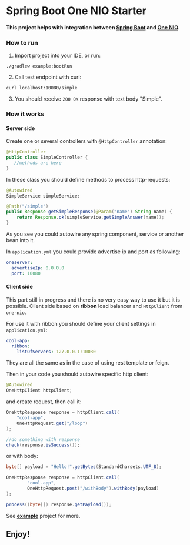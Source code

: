 # Spring Boot One NIO Starter

#### This project helps with integration between [Spring Boot](https://projects.spring.io/spring-boot/) and [One NIO](https://github.com/odnoklassniki/one-nio).

### How to run

1. Import project into your IDE, or run:

```
./gradlew example:bootRun
```

2. Call test endpoint with curl:

```
curl localhost:10080/simple
```

3. You should receive `200 OK` response with text body "Simple".

### How it works

#### Server side

Create one or several controllers with `@HttpController` annotation:
```java
@HttpController
public class SimpleController {
   //methods are here
}
```

In these class you should define methods to process http-requests:
```java
@Autowired
SimpleService simpleService;

@Path("/simple")
public Response getSimpleResponse(@Param("name") String name) {
    return Response.ok(simpleService.getSimpleAnswer(name));
}
```

As you see you could autowire any spring component, service or another bean into it.

In `application.yml` you could provide advertise ip and port as following:
```yaml
oneserver:
  advertiseIp: 0.0.0.0
  port: 10080
```

#### Client side

This part still in progress and there is no very easy way to use it but it is possible.
Client side based on **ribbon** load balancer and `HttpClient` from `one-nio`.

For use it with ribbon you should define your client settings in `application.yml`:
```yaml
cool-app:
  ribbon:
    listOfServers: 127.0.0.1:10080
```

They are all the same as in the case of using rest template or feign.

Then in your code you should autowire specific http client:
```java
@Autowired
OneHttpClient httpClient;
```

and create request, then call it:
```java
OneHttpResponse response = httpClient.call(
	"cool-app",
	OneHttpRequest.get("/loop")
);

//do something with response
check(response.isSuccess());
```

or with body:
```java
byte[] payload = "Hello!".getBytes(StandardCharsets.UTF_8);

OneHttpResponse response = httpClient.call(
        "cool-app",
        OneHttpRequest.post("/withBody").withBody(payload)
);

process((byte[]) response.getPayload());
```

See **[example](https://github.com/aatarasoff/spring-one-nio/tree/master/example)** project for more.

## Enjoy!

